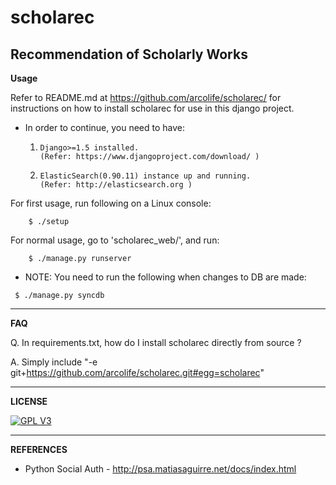 scholarec
=========
Recommendation of Scholarly Works 
---------------------------------

**Usage**

Refer to README.md at https://github.com/arcolife/scholarec/ for instructions 
on how to install scholarec for use in this django project.

* In order to continue, you need to have:
    
    1.     Django>=1.5 installed.
    	   (Refer: https://www.djangoproject.com/download/ )
    2.	   ElasticSearch(0.90.11) instance up and running. 
    	   (Refer: http://elasticsearch.org )

For first usage, run following on a Linux console:
``` 
    $ ./setup
```

For normal usage, go to 'scholarec_web/', and run:
```
    $ ./manage.py runserver
```

- NOTE: You need to run the following when changes to DB are made:
```
 $ ./manage.py syncdb
```
***

**FAQ**

Q. In requirements.txt, how do I install scholarec directly from source ?

A. Simply include "-e git+https://github.com/arcolife/scholarec.git#egg=scholarec"

***

**LICENSE**

[![GPL V3](http://www.gnu.org/graphics/gplv3-127x51.png)](http://www.gnu.org/licenses/gpl-3.0-standalone.html)

***

**REFERENCES**
- Python Social Auth - http://psa.matiasaguirre.net/docs/index.html
